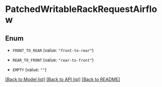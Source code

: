 # PatchedWritableRackRequestAirflow

## Enum


* `FRONT_TO_REAR` (value: `"front-to-rear"`)

* `REAR_TO_FRONT` (value: `"rear-to-front"`)

* `EMPTY` (value: `""`)


[[Back to Model list]](../README.md#documentation-for-models) [[Back to API list]](../README.md#documentation-for-api-endpoints) [[Back to README]](../README.md)


